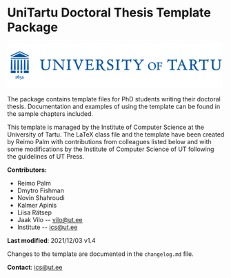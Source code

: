 # UniTartu Doctoral Thesis Template Package

[<img alt="University of Tartu" src="assets/figures/tartu_ylikool_logo-e1589353961210.png" width="500"/>](https://ut.ee)

The package contains template files for PhD students writing their doctoral thesis. Documentation and examples of using
the template can be found in the sample chapters included.

This template is managed by the Institute of Computer Science at the University of Tartu.
The LaTeX class file and the template have been created by Reimo Palm with contributions from colleagues listed below
and with some modifications by the Institute of Computer Science of UT following the guidelines of UT Press.

**Contributors:**

- Reimo Palm
- Dmytro Fishman
- Novin Shahroudi
- Kalmer Apinis
- Liisa Rätsep
- Jaak Vilo -- vilo@ut.ee
- Institute -- ics@ut.ee

**Last modified**: 2021/12/03 v1.4

Changes to the template are documented in the `changelog.md` file.

**Contact**: ics@ut.ee

